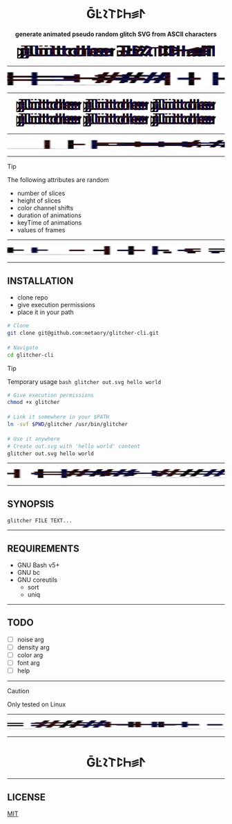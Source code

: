 <div align="center">
  <h1>ḠĿ𐪌𐌕ꛕ𖩘꠵ⵤ</h1>
  <h4>generate animated pseudo random glitch SVG from ASCII characters</h4>
  <img src=".github/assets/glitcher.svg" width="45%" height="30" />
  <img src=".github/assets/logo.svg" width="45%" height="30" />
</div>

---

<div align="center">
  <img src=".github/assets/line_1.svg" width="100%" height="30"/>
</div>

---

<div align="center">
  <img src=".github/assets/demo_1.svg" width="30%" height="30" />
  <img src=".github/assets/demo_2.svg" width="30%" height="30" />
  <img src=".github/assets/demo_3.svg" width="30%" height="30" />
  <img src=".github/assets/demo_4.svg" width="30%" height="30" />
  <img src=".github/assets/demo_5.svg" width="30%" height="30" />
  <img src=".github/assets/demo_6.svg" width="30%" height="30" />
</div>

---

<div align="center">
  <img src=".github/assets/line_2.svg" width="100%" height="20"/>
</div>

---

> [!Tip]
> The following attributes are random
>
> - number of slices
> - height of slices
> - color channel shifts
> - duration of animations
> - keyTime of animations
> - values of frames

---

<div align="center">
  <img src=".github/assets/line_3.svg" width="100%" height="20"/>
</div>

---

INSTALLATION
------------

- clone repo
- give execution permissions
- place it in your path

```sh
# Clone
git clone git@github.com:metaory/glitcher-cli.git

# Navigate
cd glitcher-cli
```

> [!Tip]
> Temporary usage
> `bash glitcher out.svg hello world`

```sh
# Give execution permissions
chmod +x glitcher

# Link it somewhere in your $PATH
ln -svf $PWD/glitcher /usr/bin/glitcher

# Use it anywhere
# Create out.svg with 'hello world' content
glitcher out.svg hello world
```

---

<div align="center">
  <img src=".github/assets/line_4.svg" width="100%" height="20"/>
</div>

---

SYNOPSIS
--------

	glitcher FILE TEXT...

---

REQUIREMENTS
------------

- GNU Bash v5+
- GNU bc
- GNU coreutils
  - sort
  - uniq

---

TODO
----

- [ ] noise arg
- [ ] density arg
- [ ] color arg
- [ ] font arg
- [ ] help

---

> [!Caution]
> Only tested on Linux

---

<div align="center">
  <img src=".github/assets/line_5.svg" width="100%" height="20"/>
</div>

---

<div align="center">
  <h1>ḠĿ𐪌𐌕ꛕ𖩘꠵ⵤ</h1>
</div>

---

LICENSE
-------

[MIT](LICENSE)
